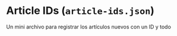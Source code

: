 # Article IDs (`article-ids.json`)
Un mini archivo para registrar los artículos nuevos con un ID y todo
